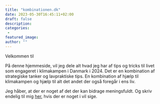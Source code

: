 ```yaml
---
title: "kombinationen.dk"
date: 2023-05-30T16:45:11+02:00
draft: false
description:
categories:
 -
featured_image:
author: ""
---
```


Velkommen til

På denne hjemmeside, vil jeg dele alt hvad jeg har af tips og tricks til livet som engageret i klimakampen i Danmark i 2024. Det er en kombination af strategiske tanker og lavpraktiske tips. En kombination af hjælp til klimakampen og hjælp til alt det andet der også foregår i ens liv.

Jeg håber, at der er noget af det der kan bidrage meningsfuldt. Og skriv endelig til mig [her](mailto:oskarkluge@pm.me), hvis der er noget i vil sige.